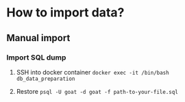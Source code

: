 # How to import data?

## Manual import

### Import SQL dump
1. SSH into docker container
`docker exec -it /bin/bash db_data_preparation`

2. Restore 
`psql -U goat -d goat -f path-to-your-file.sql`

